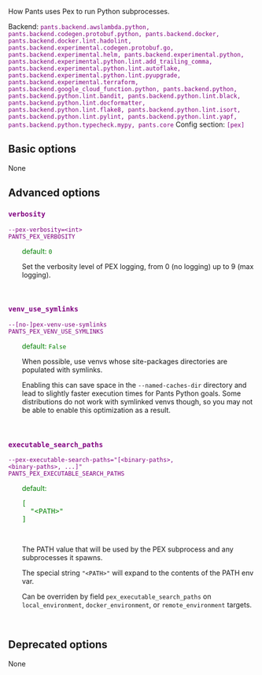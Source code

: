 
How Pants uses Pex to run Python subprocesses.

Backend: <span style="color: purple"><code>pants.backend.awslambda.python, pants.backend.codegen.protobuf.python, pants.backend.docker, pants.backend.docker.lint.hadolint, pants.backend.experimental.codegen.protobuf.go, pants.backend.experimental.helm, pants.backend.experimental.python, pants.backend.experimental.python.lint.add_trailing_comma, pants.backend.experimental.python.lint.autoflake, pants.backend.experimental.python.lint.pyupgrade, pants.backend.experimental.terraform, pants.backend.google_cloud_function.python, pants.backend.python, pants.backend.python.lint.bandit, pants.backend.python.lint.black, pants.backend.python.lint.docformatter, pants.backend.python.lint.flake8, pants.backend.python.lint.isort, pants.backend.python.lint.pylint, pants.backend.python.lint.yapf, pants.backend.python.typecheck.mypy, pants.core</code></span>
Config section: <span style="color: purple"><code>[pex]</code></span>

## Basic options

None

## Advanced options

<div style="color: purple">

### `verbosity`

  <code>--pex-verbosity=&lt;int&gt;</code><br>
  <code>PANTS_PEX_VERBOSITY</code><br>
</div>
<div style="padding-left: 2em;">
<span style="color: green">default: <code>0</code></span>

<br>

Set the verbosity level of PEX logging, from 0 (no logging) up to 9 (max logging).
</div>
<br>

<div style="color: purple">

### `venv_use_symlinks`

  <code>--[no-]pex-venv-use-symlinks</code><br>
  <code>PANTS_PEX_VENV_USE_SYMLINKS</code><br>
</div>
<div style="padding-left: 2em;">
<span style="color: green">default: <code>False</code></span>

<br>

When possible, use venvs whose site-packages directories are populated with symlinks.

Enabling this can save space in the `--named-caches-dir` directory and lead to slightly faster execution times for Pants Python goals. Some distributions do not work with symlinked venvs though, so you may not be able to enable this optimization as a result.
</div>
<br>

<div style="color: purple">

### `executable_search_paths`

  <code>--pex-executable-search-paths=&quot;[&lt;binary-paths&gt;, &lt;binary-paths&gt;, ...]&quot;</code><br>
  <code>PANTS_PEX_EXECUTABLE_SEARCH_PATHS</code><br>
</div>
<div style="padding-left: 2em;">
<span style="color: green">default: <pre>[
  "&lt;PATH&gt;"
]</pre></span>

<br>

The PATH value that will be used by the PEX subprocess and any subprocesses it spawns.

The special string `"<PATH>"` will expand to the contents of the PATH env var.

Can be overriden by field `pex_executable_search_paths` on `local_environment`, `docker_environment`, or `remote_environment` targets.
</div>
<br>


## Deprecated options

None


